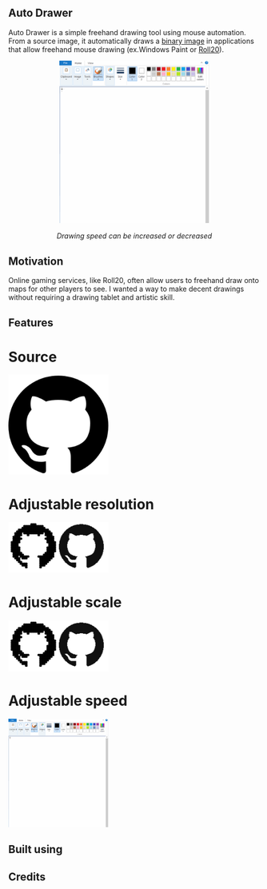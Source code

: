 ## Auto Drawer
Auto Drawer is a simple freehand drawing tool using mouse automation.
From a source image, it automatically draws a [binary image](https://en.wikipedia.org/wiki/Binary_image)
in applications that allow freehand mouse drawing (ex.Windows Paint or [Roll20](https://roll20.net/)).

<p align="center">
  <img src="/assets/examples/Github.gif" width="300"></img>
</p>

<div align="center"> <em>Drawing speed can be increased or decreased</em> </div>

## Motivation
Online gaming services, like Roll20, often allow users to freehand draw onto maps 
for other players to see. I wanted a way to make decent drawings without requiring
a drawing tablet and artistic skill. 

## Features

# Source
<img src="/assets/source/github.png" width="200"></img>

# Adjustable resolution
<img src="/assets/examples/Resolution.png" width="200"></img>

# Adjustable scale
<img src="/assets/examples/Resolution.png" width="200"></img>

# Adjustable speed
<img src="/assets/examples/Github.gif" width="200"></img>




## Built using


## Credits

